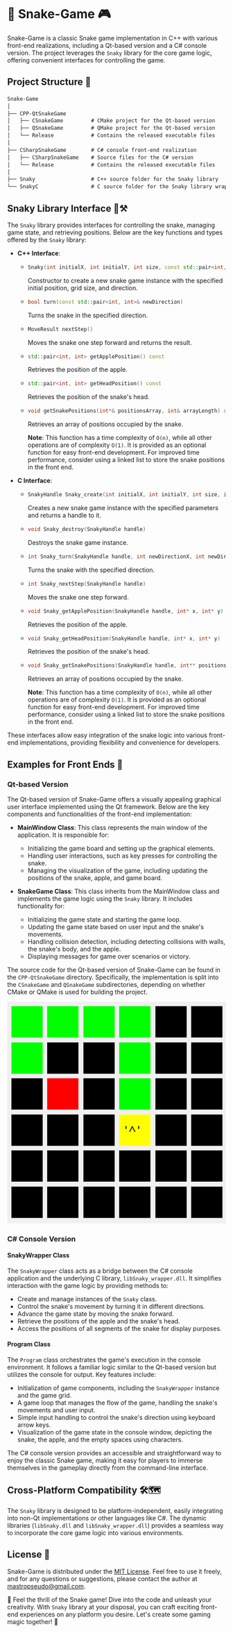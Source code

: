 # 🐍 Snake-Game 🎮

Snake-Game is a classic Snake game implementation in C++ with various front-end realizations, including a Qt-based version and a C# console version. The project leverages the `Snaky` library for the core game logic, offering convenient interfaces for controlling the game.

## Project Structure 📁

```markdown
Snake-Game
│
├── CPP-QtSnakeGame
│   ├── CSnakeGame         # CMake project for the Qt-based version
│   ├── QSnakeGame         # QMake project for the Qt-based version
│   └── Release            # Contains the released executable files
│
├── CSharpSnakeGame        # C# console front-end realization
│   ├── CSharpSnakeGame    # Source files for the C# version
│   └── Release            # Contains the released executable files
│
├── Snaky                  # C++ source folder for the Snaky library
└── SnakyC                 # C source folder for the Snaky library wrapper
```

## Snaky Library Interface 🐍⚒️

The `Snaky` library provides interfaces for controlling the snake, managing game state, and retrieving positions. Below are the key functions and types offered by the `Snaky` library:

- **C++ Interface**:
  - ```cpp
    Snaky(int initialX, int initialY, int size, const std::pair<int, int>& initialDirection)
    ```
    Constructor to create a new snake game instance with the specified initial position, grid size, and direction.
  - ```cpp
    bool turn(const std::pair<int, int>& newDirection)
    ```
    Turns the snake in the specified direction.
  - ```cpp
    MoveResult nextStep()
    ```
    Moves the snake one step forward and returns the result.
  - ```cpp
    std::pair<int, int> getApplePosition() const
    ```
    Retrieves the position of the apple.
  - ```cpp
    std::pair<int, int> getHeadPosition() const
    ```
    Retrieves the position of the snake's head.
  - ```cpp
    void getSnakePositions(int*& positionsArray, int& arrayLength) const
    ```
    Retrieves an array of positions occupied by the snake.

    **Note**: This function has a time complexity of `O(n)`, while all other operations are of complexity `O(1)`.
    It is provided as an optional function for easy front-end development. For improved time performance, consider using a linked list to store the snake positions in the front end.

- **C Interface**:
  - ```c
    SnakyHandle Snaky_create(int initialX, int initialY, int size, int initialDirectionX, int initialDirectionY)
    ```
    Creates a new snake game instance with the specified parameters and returns a handle to it.
  - ```c
    void Snaky_destroy(SnakyHandle handle)
    ```
    Destroys the snake game instance.
  - ```c
    int Snaky_turn(SnakyHandle handle, int newDirectionX, int newDirectionY)
    ```
    Turns the snake with the specified direction.
  - ```c
    int Snaky_nextStep(SnakyHandle handle)
    ```
    Moves the snake one step forward.
  - ```c
    void Snaky_getApplePosition(SnakyHandle handle, int* x, int* y)
    ```
    Retrieves the position of the apple.
  - ```c
    void Snaky_getHeadPosition(SnakyHandle handle, int* x, int* y)
    ```
    Retrieves the position of the snake's head.
  - ```c
    void Snaky_getSnakePositions(SnakyHandle handle, int** positionsArray, int* arrayLength)
    ```
    Retrieves an array of positions occupied by the snake.
    
    **Note**: This function has a time complexity of `O(n)`, while all other operations are of complexity `O(1)`.
    It is provided as an optional function for easy front-end development. For improved time performance, consider using a linked list to store the snake positions in the front end.

These interfaces allow easy integration of the snake logic into various front-end implementations, providing flexibility and convenience for developers.

## Examples for Front Ends 🌇

### Qt-based Version

The Qt-based version of Snake-Game offers a visually appealing graphical user interface implemented using the Qt framework. Below are the key components and functionalities of the front-end implementation:

- **MainWindow Class**: This class represents the main window of the application. It is responsible for:
  - Initializing the game board and setting up the graphical elements.
  - Handling user interactions, such as key presses for controlling the snake.
  - Managing the visualization of the game, including updating the positions of the snake, apple, and game board.

- **SnakeGame Class**: This class inherits from the MainWindow class and implements the game logic using the `Snaky` library. It includes functionality for:
  - Initializing the game state and starting the game loop.
  - Updating the game state based on user input and the snake's movements.
  - Handling collision detection, including detecting collisions with walls, the snake's body, and the apple.
  - Displaying messages for game over scenarios or victory.

The source code for the Qt-based version of Snake-Game can be found in the `CPP-QtSnakeGame` directory. Specifically, the implementation is split into the `CSnakeGame` and `QSnakeGame` subdirectories, depending on whether CMake or QMake is used for building the project.

<div align="center">
  <img src="https://github.com/JeongHan-Bae/Snake-Game/blob/main/CPP-QtSnakeGame/CSnakeGame/Snaky.png" alt="Snaky">
</div>

### C# Console Version

#### SnakyWrapper Class

The `SnakyWrapper` class acts as a bridge between the C# console application and the underlying C library, `libSnaky_wrapper.dll`. It simplifies interaction with the game logic by providing methods to:

- Create and manage instances of the `Snaky` class.
- Control the snake's movement by turning it in different directions.
- Advance the game state by moving the snake forward.
- Retrieve the positions of the apple and the snake's head.
- Access the positions of all segments of the snake for display purposes.

#### Program Class

The `Program` class orchestrates the game's execution in the console environment. It follows a familiar logic similar to the Qt-based version but utilizes the console for output. Key features include:

- Initialization of game components, including the `SnakyWrapper` instance and the game grid.
- A game loop that manages the flow of the game, handling the snake's movements and user input.
- Simple input handling to control the snake's direction using keyboard arrow keys.
- Visualization of the game state in the console window, depicting the snake, the apple, and the empty spaces using characters.

The C# console version provides an accessible and straightforward way to enjoy the classic Snake game, making it easy for players to immerse themselves in the gameplay directly from the command-line interface.

## Cross-Platform Compatibility 🛠️🗺️

The `Snaky` library is designed to be platform-independent, easily integrating into non-Qt implementations or other languages like C#. The dynamic libraries (`libSnaky.dll` and `libSnaky_wrapper.dll`) provides a seamless way to incorporate the core game logic into various environments.

## License 📜

Snake-Game is distributed under the [MIT License](LICENSE). Feel free to use it freely, and for any questions or suggestions, please contact the author at mastropseudo@gmail.com.

🚀 Feel the thrill of the Snake game! Dive into the code and unleash your creativity. With `Snaky` library at your disposal, you can craft exciting front-end experiences on any platform you desire. Let's create some gaming magic together! 🎉

